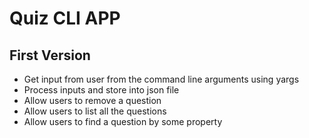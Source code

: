 # Quiz CLI APP

## First Version

- Get input from user from the command line arguments using yargs
- Process inputs and store into json file
- Allow users to remove a question
- Allow users to list all the questions
- Allow users to find a question by some property
